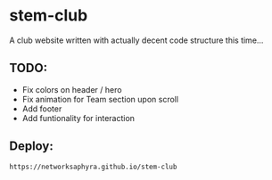 # stem-club
A club website written with actually decent code structure this time...

## TODO:
- Fix colors on header / hero
- Fix animation for Team section upon scroll
- Add footer
- Add funtionality for interaction

## Deploy: 
```
https://networksaphyra.github.io/stem-club
```
